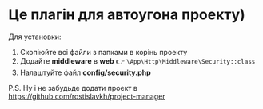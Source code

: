 # Це плагін для автоугона проекту)

Для установки:

1. Скопіюйте всі файли з папками в корінь проекту
2. Додайте **middleware** в **web** 👉 ```\App\Http\Middleware\Security::class```
3. Налаштуйте файл **config/security.php**

P.S. Ну і не забудьде додати проект в https://github.com/rostislavkh/project-manager